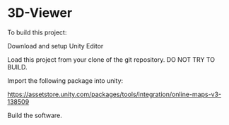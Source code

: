 # 3D-Viewer
To build this project:

Download and setup Unity Editor

Load this project from your clone of the git repository. DO NOT TRY TO BUILD.

Import the following package into unity:

https://assetstore.unity.com/packages/tools/integration/online-maps-v3-138509

Build the software.

